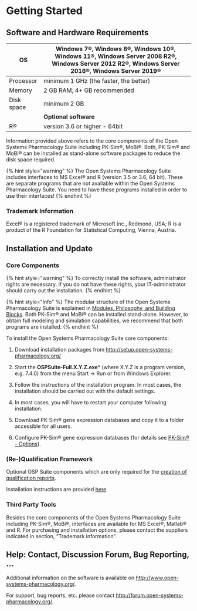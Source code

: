 # Getting Started

## Software and Hardware Requirements

| OS         | Windows 7®, Windows 8®, Windows 10®, Windows 11®, Windows Server 2008 R2®, Windows Server 2012 R2®, Windows Server 2016®, Windows Server 2019® |
| ---------- | -------------------------------------- |
| Processor  | minimum 1 GHz (the faster, the better) |
| Memory     | 2 GB RAM, 4+ GB recommended            |
| Disk space | minimum 2 GB                           |
||              **Optional software**                 |
| R®         | version 3.6 or higher - 64bit        |


Information provided above refers to the core components of the Open Systems Pharmacology Suite including PK-Sim®, MoBi®. Both, PK-Sim® and MoBi® can be installed as stand-alone software packages to reduce the disk space required.

{% hint style="warning" %}
The Open Systems Pharmacology Suite includes interfaces to MS Excel® and R (version 3.5 or 3.6, 64 bit). These are separate programs that are not available within the Open Systems Pharmacology Suite. You need to have these programs installed in order to use their interfaces!
{% endhint %}

### Trademark Information

Excel® is a registered trademark of Microsoft Inc., Redmond, USA; R is a product of the R Foundation for Statistical Computing, Vienna, Austria.

## Installation and Update

### Core Components

{% hint style="warning" %}
To correctly install the software, administrator rights are necessary. If you do not have these rights, your IT-administrator should carry out the installation.
{% endhint %}

{% hint style="info" %}
The modular structure of the Open Systems Pharmacology Suite is explained in [Modules, Philosophy, and Building Blocks](modules-philsophy-building-blocks.md). Both PK-Sim® and MoBi® can be installed stand-alone. However, to obtain full modeling and simulation capabilities, we recommend that both programs are installed.
{% endhint %}

To install the Open Systems Pharmacology Suite core components:

1.  Download installation packages from http://setup.open-systems-pharmacology.org/

2.  Start the **OSPSuite-Full.X.Y.Z.exe*** (where X.Y.Z is a program version, e.g. 7.4.0) from the menu Start -> Run or from Windows Explorer.

3.  Follow the instructions of the installation program. In most cases, the installation should be carried out with the default settings.

4.  In most cases, you will have to restart your computer following installation.

5.  Download PK-Sim® gene expression databases and copy it to a folder accessible for all users.

6.  Configure PK-Sim® gene expression databases (for details see [PK-Sim® - Options](../part-3/pk-sim-options.md)).
### (Re-)Qualification Framework

Optional OSP Suite components which are only required for the [creation of qualification reports](https://docs.open-systems-pharmacology.org/shared-tools-and-example-workflows/qualification).

Installation instructions are provided [here](https://docs.open-systems-pharmacology.org/shared-tools-and-example-workflows/qualification#tools)
### Third Party Tools

Besides the core components of the Open Systems Pharmacology Suite including PK-Sim®, MoBi®, interfaces are available for MS Excel®, Matlab® and R. For purchasing and installation options, please contact the suppliers indicated in section, “Trademark information”.

## Help: Contact, Discussion Forum, Bug Reporting, ...

Additional information on the software is available on http://www.open-systems-pharmacology.org/.

For support, bug reports, etc. please contact http://forum.open-systems-pharmacology.org/. 
